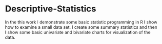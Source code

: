 # Descriptive-Statistics
In the this work I demonstrate some basic statistic programming in R
I show how to examine a small data set.
I create some summary statistics and then I show some basic univariate and bivariate charts for visualization of the data.
